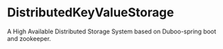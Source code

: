 # DistributedKeyValueStorage
A High Available Distributed Storage System based on Duboo-spring boot and zookeeper.
